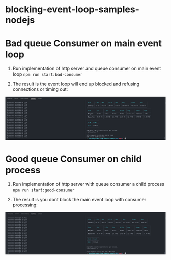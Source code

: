 # blocking-event-loop-samples-nodejs

# Bad queue Consumer on main event loop

1. Run implementation of http server and queue consumer on main event loop
   `npm run start:bad-consumer`

2. The result is the event loop will end up blocked and refusing connections or timing out:

![Bad consumer server running](https://github.com/quixote15/blocking-event-loop-samples-nodejs/blob/main/assets/bad-consumer-timeouts.png)

# Good queue Consumer on child process

1. Run implementation of http server with queue consumer a child process
   `npm run start:good-consumer`

2. The result is you dont block the main event loop with consumer processing:

![background consumer server running](https://github.com/quixote15/blocking-event-loop-samples-nodejs/blob/main/assets/good-consumer.png)
